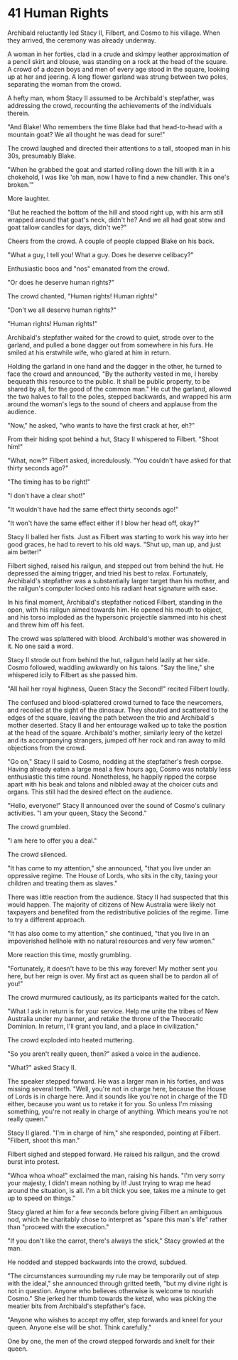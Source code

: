 # 41 Human Rights

Archibald reluctantly led Stacy II, Filbert, and Cosmo to his village. When they arrived, the ceremony was already underway.

A woman in her forties, clad in a crude and skimpy leather approximation of a pencil skirt and blouse, was standing on a rock at the head of the square. A crowd of a dozen boys and men of every age stood in the square, looking up at her and jeering. A long flower garland was strung between two poles, separating the woman from the crowd.

A hefty man, whom Stacy II assumed to be Archibald's stepfather, was addressing the crowd, recounting the achievements of the individuals therein.

"And Blake! Who remembers the time Blake had that head-to-head with a mountain goat? We all thought he was dead for sure!"

The crowd laughed and directed their attentions to a tall, stooped man in his 30s, presumably Blake.

"When he grabbed the goat and started rolling down the hill with it in a chokehold, I was like 'oh man, now I have to find a new chandler. This one's broken.'"

More laughter.

"But he reached the bottom of the hill and stood right up, with his arm still wrapped around that goat's neck, didn't he? And we all had goat stew and goat tallow candles for days, didn't we?"

Cheers from the crowd. A couple of people clapped Blake on his back.

"What a guy, I tell you! What a guy. Does he deserve celibacy?"

Enthusiastic boos and "nos" emanated from the crowd.

"Or does he deserve human rights?"

The crowd chanted, "Human rights! Human rights!"

"Don't we all deserve human rights?"

"Human rights! Human rights!"

Archibald's stepfather waited for the crowd to quiet, strode over to the garland, and pulled a bone dagger out from somewhere in his furs. He smiled at his erstwhile wife, who glared at him in return.

Holding the garland in one hand and the dagger in the other, he turned to face the crowd and announced, "By the authority vested in me, I hereby bequeath this resource to the public. It shall be public property, to be shared by all, for the good of the common man." He cut the garland, allowed the two halves to fall to the poles, stepped backwards, and wrapped his arm around the woman's legs to the sound of cheers and applause from the audience.

"Now," he asked, "who wants to have the first crack at her, eh?"

From their hiding spot behind a hut, Stacy II whispered to Filbert. "Shoot him!"

"What, now?" Filbert asked, incredulously. "You couldn't have asked for that thirty seconds ago?"

"The timing has to be right!"

"I don't have a clear shot!"

"It wouldn't have had the same effect thirty seconds ago!"

"It won't have the same effect either if I blow her head off, okay?"

Stacy II balled her fists. Just as Filbert was starting to work his way into her good graces, he had to revert to his old ways. "Shut up, man up, and just aim better!"

Filbert sighed, raised his railgun, and stepped out from behind the hut. He depressed the aiming trigger, and tried his best to relax. Fortunately, Archibald's stepfather was a substantially larger target than his mother, and the railgun's computer locked onto his radiant heat signature with ease.

In his final moment, Archibald's stepfather noticed Filbert, standing in the open, with his railgun aimed towards him. He opened his mouth to object, and his torso imploded as the hypersonic projectile slammed into his chest and threw him off his feet. 

The crowd was splattered with blood. Archibald's mother was showered in it. No one said a word.

Stacy II strode out from behind the hut, railgun held lazily at her side. Cosmo followed, waddling awkwardly on his talons. "Say the line," she whispered icily to Filbert as she passed him.

"All hail her royal highness, Queen Stacy the Second!" recited Filbert loudly.

The confused and blood-splattered crowd turned to face the newcomers, and recoiled at the sight of the dinosaur. They shouted and scattered to the edges of the square, leaving the path between the trio and Archibald's mother deserted. Stacy II and her entourage walked up to take the position at the head of the square. Archibald's mother, similarly leery of the ketzel and its accompanying strangers, jumped off her rock and ran away to mild objections from the crowd.

"Go on," Stacy II said to Cosmo, nodding at the stepfather's fresh corpse. Having already eaten a large meal a few hours ago, Cosmo was notably less enthusiastic this time round. Nonetheless, he happily ripped the corpse apart with his beak and talons and nibbled away at the choicer cuts and organs. This still had the desired effect on the audience.

"Hello, everyone!" Stacy II announced over the sound of Cosmo's culinary activities. "I am your queen, Stacy the Second."

The crowd grumbled.

"I am here to offer you a deal."

The crowd silenced.

"It has come to my attention," she announced, "that you live under an oppressive regime. The House of Lords, who sits in the city, taxing your children and treating them as slaves."

There was little reaction from the audience. Stacy II had suspected that this would happen. The majority of citizens of New Australia were likely not taxpayers and benefited from the redistributive policies of the regime. Time to try a different approach.

"It has also come to my attention," she continued, "that you live in an impoverished hellhole with no natural resources and very few women."

More reaction this time, mostly grumbling.

"Fortunately, it doesn't have to be this way forever! My mother sent you here, but her reign is over. My first act as queen shall be to pardon all of you!"

The crowd murmured cautiously, as its participants waited for the catch.

"What I ask in return is for your service. Help me unite the tribes of New Australia under my banner, and retake the throne of the Theocratic Dominion. In return, I'll grant you land, and a place in civilization."

The crowd exploded into heated muttering.

"So you aren't really queen, then?" asked a voice in the audience.

"What?" asked Stacy II.

The speaker stepped forward. He was a larger man in his forties, and was missing several teeth. "Well, you're not in charge here, because the House of Lords is in charge here. And it sounds like you're not in charge of the TD either, because you want us to retake it for you. So unless I'm missing something, you're not really in charge of anything. Which means you're not really queen."

Stacy II glared. "I'm in charge of him," she responded, pointing at Filbert. "Filbert, shoot this man."

Filbert sighed and stepped forward. He raised his railgun, and the crowd burst into protest.

"Whoa whoa whoa!" exclaimed the man, raising his hands. "I'm very sorry your majesty, I didn't mean nothing by it! Just trying to wrap me head around the situation, is all. I'm a bit thick you see, takes me a minute to get up to speed on things."

Stacy glared at him for a few seconds before giving Filbert an ambiguous nod, which he charitably chose to interpret as "spare this man's life" rather than "proceed with the execution."

"If you don't like the carrot, there's always the stick," Stacy growled at the man.

He nodded and stepped backwards into the crowd, subdued.

"The circumstances surrounding my rule may be temporarily out of step with the ideal," she announced through gritted teeth, "but my divine right is not in question. Anyone who believes otherwise is welcome to nourish Cosmo." She jerked her thumb towards the ketzel, who was picking the meatier bits from Archibald's stepfather's face.

"Anyone who wishes to accept my offer, step forwards and kneel for your queen. Anyone else will be shot. Think carefully."

One by one, the men of the crowd stepped forwards and knelt for their queen.
